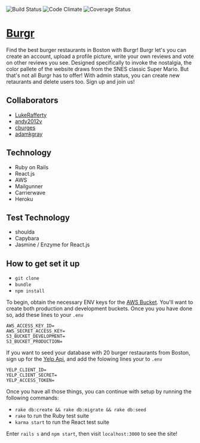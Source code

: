 ![Build Status](https://codeship.com/projects/1a688580-4d43-0135-028e-2a4961856651/status?branch=master)
![Code Climate](https://codeclimate.com/github/LukeRafferty/review_site.png)
![Coverage Status](https://coveralls.io/repos/LukeRafferty/review_site/badge.png)

# [Burgr](https://burgr.herokuapp.com)

Find the best burger restaurants in Boston with Burgr! Burgr let's you can create an account, upload a profile picture, write your own reviews and vote on other reviews you see. Designed specifically to invoke the nostalgia, the color pallete of the website draws from the SNES classic Super Mario. But that's not all Burgr has to offer! With admin status, you can create new retaurants and delete users too. Sign up and join us!

## Collaborators
* [LukeRafferty](https://github.com/LukeRafferty)
* [andy2012v](https://github.com/andy2012v)
* [cburges](https://github.com/cburges)
* [adamkgray](https://github.com/adamkgray)

## Technology
* Ruby on Rails
* React.js
* AWS
* Mailgunner
* Carrierwave
* Heroku

## Test Technology
* shoulda
* Capybara
* Jasmine / Enzyme for React.js

## How to get set it up
* `git clone`
* `bundle`
* `npm install`

To begin, obtain the necessary ENV keys for the [AWS Bucket](https://aws.amazon.com/). You'll want to create both production and development buckets. Once you you have done so, add these lines to your `.env`
```
AWS_ACCESS_KEY_ID=
AWS_SECRET_ACCESS_KEY=
S3_BUCKET_DEVELOPMENT=
S3_BUCKET_PRODUCTION=
```

If you want to seed your database with 20 burger restaurants from Boston, sign up for the [Yelp Api](https://www.yelp.com/developers), and add the folowing lines your to `.env`
```
YELP_CLIENT_ID=
YELP_CLIENT_SECRET=
YELP_ACCESS_TOKEN=
```

Once you have all those things, you can continue with setup by running the following commands:
* `rake db:create && rake db:migrate && rake db:seed`
* `rake` to run the Ruby test suite
* `karma start` to run the React test suite

Enter `rails s` and `npm start`, then visit `localhost:3000` to see the site!




